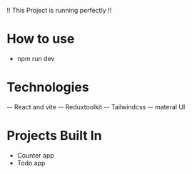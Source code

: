 !! This Project is running perfectly !!

# How to use 
- npm run dev


# Technologies 
-- React and vite
-- Reduxtoolkit
-- Tailwindcss
-- materal UI


# Projects Built In
- Counter app
- Todo app